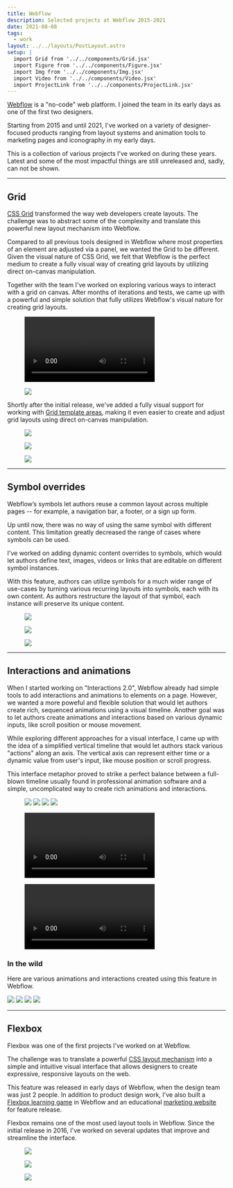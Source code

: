 ```yaml
---
title: Webflow
description: Selected projects at Webflow 2015-2021
date: 2021-08-08
tags:
  - work
layout: ../../layouts/PostLayout.astro
setup: |
  import Grid from '../../components/Grid.jsx'
  import Figure from '../../components/Figure.jsx'
  import Img from '../../components/Img.jsx'
  import Video from '../../components/Video.jsx'
  import ProjectLink from '../../components/ProjectLink.jsx'
---
```


[Webflow](https://webflow.com) is a "no-code" web platform. I joined the team in
its early days as one of the first two designers.

Starting from 2015 and until 2021, I've worked on a variety of designer-focused
products ranging from layout systems and animation tools to marketing pages and
iconography in my early days.

This is a collection of various projects I've worked on during these years.
Latest and some of the most impactful things are still unreleased and, sadly,
can not be shown.

---

## Grid

[CSS Grid](https://developer.mozilla.org/en-US/docs/Web/CSS/CSS_Grid_Layout)
transformed the way web developers create layouts. The challenge was to abstract
some of the complexity and translate this powerful new layout mechanism into
Webflow.

Compared to all previous tools designed in Webflow where most properties of an
element are adjusted via a panel, we wanted the Grid to be different. Given the
visual nature of CSS Grid, we felt that Webflow is the perfect medium to create
a fully visual way of creating grid layouts by utilizing direct on-canvas
manipulation.

Together with the team I've worked on exploring various ways to interact with a
grid on canvas. After months of iterations and tests, we came up with a powerful
and simple solution that fully utilizes Webflow's visual nature for creating
grid layouts.

<ProjectLink url="https://www.webflow.com/grid" title="Product overview on Webflow" />

<Grid breakout>
  <Figure caption="Overview of grid's main features">
    <Video border src="/img/about/webflow-grid.mp4" />
  </Figure>
</Grid>

<Figure caption="Grid playground built in Webflow for feature release" >
  <Img src="/img/about/webflow-grid-playground.gif" />
</Figure>

Shortly after the initial release, we've added a fully visual support for
working with
[Grid template areas](https://developer.mozilla.org/en-US/docs/Web/CSS/CSS_Grid_Layout/Grid_Template_Areas),
making it even easier to create and adjust grid layouts using direct on-canvas
manipulation.

<Figure caption="Defining grid areas on canvas">
  <Img src="/img/about/webflow-grid-areas-1.gif" />
</Figure>
<Figure caption="Dragging elements into grid areas">
  <Img src="/img/about/webflow-grid-areas-2.gif" />
</Figure>
<Figure caption="Adjusting areas for smaller screens">
  <Img src="/img/about/webflow-grid-areas-3.gif" />
</Figure>

---

## Symbol overrides

Webflow’s symbols let authors reuse a common layout across multiple pages -- for
example, a navigation bar, a footer, or a sign up form.

Up until now, there was no way of using the same symbol with different content.
This limitation greatly decreased the range of cases where symbols can be used.

I've worked on adding dynamic content overrides to symbols, which would let
authors define text, images, videos or links that are editable on different
symbol instances.

With this feature, authors can utilize symbols for a much wider range of
use-cases by turning various recurring layouts into symbols, each with its own
content. As authors restructure the layout of that symbol, each instance will
preserve its unique content.

<ProjectLink
  url="https://webflow.com/blog/content-overrides-for-symbols"
  title="Feature overview on Webflow blog" />

<Figure caption="Defining overrides inside a symbol">
  <Img src="/img/about/webflow-symbols-1.gif" />
</Figure>
<Figure caption="Overriding content on a symbol instance">
  <Img src="/img/about/webflow-symbols-2.gif" />
</Figure>
<Figure caption="Adjusting layout across multiple symbols">
  <Img src="/img/about/webflow-symbols-3.gif" />
</Figure>

---

## Interactions and animations

When I started working on "Interactions 2.0", Webflow already had simple tools
to add interactions and animations to elements on a page. However, we wanted a
more poweful and flexible solution that would let authors create rich, sequenced
animations using a visual timeline. Another goal was to let authors create
animations and interactions based on various dynamic inputs, like scroll
position or mouse movement.

While exploring different approaches for a visual interface, I came up with the
idea of a simplified vertical timeline that would let authors stack various
"actions" along an axis. The vertical axis can represent either time or a
dynamic value from user's input, like mouse position or scroll progress.

This interface metaphor proved to strike a perfect balance between a full-blown
timeline usually found in professional animation software and a simple,
uncomplicated way to create rich animations and interactions.

<ProjectLink
  url="https://webflow.com/interactions-animations"
  title="Product overview on Webflow" />

<ProjectLink
  url="https://webflow.com/ix2"
  title="Launch page that fully utilizes the feature" />

<Grid breakout>
  <Figure caption="Examples of timed and dynamic animations triggered by various events">
    <Grid className="grid-cols-4">
      <Img border src="/img/about/webflow-ix-ui-click-actions.jpg" />
      <Img border src="/img/about/webflow-ix-ui-hover-actions.jpg" />
      <Img border src="/img/about/webflow-ix-ui-mouse-actions.jpg" />
      <Img border src="/img/about/webflow-ix-ui-scroll-actions.jpg" />
    </Grid>
  </Figure>
</Grid>

<Figure caption="Overview of creating various animations" >
  <Video border src="/img/about/webflow-ix.mp4" />
</Figure>
<Figure caption="Adjusting the easing curve on an intro animation" >
  <Video src="/img/about/webflow-ix-easing.mp4" />
</Figure>

### In the wild

Here are various animations and interactions created using this feature in
Webflow.

<Grid className="grid-cols-2 gap-4">
  <Img src="/img/about/webflow-ix-cubes.gif" />
  <Img src="/img/about/webflow-ix-parallax.gif" />
  <Img src="/img/about/webflow-ix-demo.gif" />
  <Img src="/img/about/webflow-ix-hover.gif" />
</Grid>

---

## Flexbox

Flexbox was one of the first projects I've worked on at Webflow.

The challenge was to translate a powerful
[CSS layout mechanism](https://css-tricks.com/snippets/css/a-guide-to-flexbox/)
into a simple and intuitive visual interface that allows designers to create
expressive, responsive layouts on the web.

This feature was released in early days of Webflow, when the design team was
just 2 people. In addition to product design work, I've also built a
[Flexbox learning game](https://flexboxgame.com) in Webflow and an educational
[marketing website](https://flexbox.webflow.com) for feature release.

Flexbox remains one of the most used layout tools in Webflow. Since the initial
release in 2016, I've worked on several updates that improve and streamline the
interface.

<ProjectLink
  url="https://flexbox.webflow.com"
  title="Educational site I built for feature release" />
<ProjectLink
  url="https://www.flexboxgame.com/"
  title="Flexbox learning game I built in Webflow" />

<Grid breakout>
  <Figure caption="Flexbox in action">
    <Img border src="/img/about/webflow-flexbox.gif" />
  </Figure>
</Grid>

<Grid className="grid-cols-2">
  <Figure caption="First iteration of Flexbox controls" >
    <Img border src="/img/about/webflow-flexbox.webp" />
  </Figure>
  <Figure caption="Educational marketing website" >
    <Img border src="/img/about/webflow-flexbox-site.webp" />
  </Figure>
</Grid>

